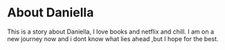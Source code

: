 # About Daniella
This is a story about Daniella, I love books and netflix and chill.
I am on a new journey now and i dont know what lies ahead ,but I hope for the best.